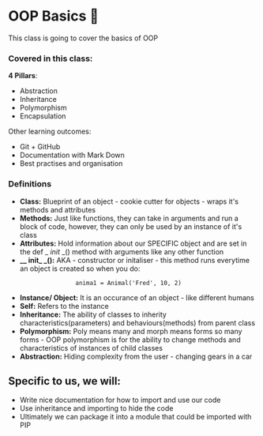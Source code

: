 # OOP Basics :taco:

This class is going to cover the basics of OOP

### Covered in this class:

**4 Pillars**:
- Abstraction
- Inheritance 
- Polymorphism
- Encapsulation

Other learning outcomes:
- Git + GitHub
- Documentation with Mark Down
- Best practises and organisation

### Definitions 

- **Class:** Blueprint of an object - cookie cutter for objects - wraps it's methods and attributes
- **Methods:** Just like functions, they can take in arguments and run a block of code, however, 
               they can only be used by an instance of it's class 
- **Attributes:** Hold information about our SPECIFIC object and are set in the def _ _init_ _() method
                  with arguments like any other function
- **__ init_ _():** AKA - constructor or initaliser - this method runs everytime an object is created
                    so when you do:
 ````
                    anima1 = Animal('Fred', 10, 2)
````
- **Instance/ Object:** It is an occurance of an object - like different humans
- **Self:** Refers to the instance
- **Inheritance:** The ability of classes to inherity characteristics(parameters) and behaviours(methods) 
                    from parent class
- **Polymorphism:** Poly means many and morph means forms so many forms - OOP polymorphism is for 
                    the ability to change methods and characteristics of instances of child classes 
- **Abstraction:** Hiding complexity from the user - changing gears in a car

## Specific to us, we will:
- Write nice documentation for how to import and use our code
- Use inheritance and importing to hide the code
- Ultimately we can package it into a module that could be imported with PIP
